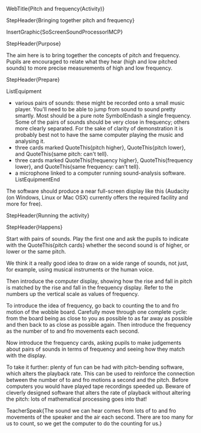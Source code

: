 WebTitle{Pitch and frequency(Activity)}

StepHeader{Bringing together pitch and frequency}

InsertGraphic{SoScreenSoundProcessorIMCP}

StepHeader{Purpose}

The aim here is to bring together the concepts of pitch and frequency. Pupils are encouraged to relate what they hear (high and low pitched sounds) to more precise measurements of high and low frequency.

StepHeader{Prepare} 

ListEquipment
- various pairs of sounds: these might be recorded onto a small music player. You'll need to be able to jump from sound to sound pretty smartly. Most should be a pure note SymbolEndash a single frequency. Some of the pairs of sounds should be very close in frequency; others more clearly separated. For the sake of clarity of demonstration it is probably best not to have the same computer playing the music and analysing it.
- three cards marked QuoteThis{pitch higher}, QuoteThis{pitch lower}, and QuoteThis{same pitch: can't tell}.
- three cards marked QuoteThis{frequency higher}, QuoteThis{frequency lower}, and QuoteThis{same frequency: can't tell}.
- a microphone linked to a computer running sound-analysis software.
ListEquipmentEnd

The software should produce a near full-screen display like this (Audacity (on Windows, Linux or Mac OSX) currently offers the required facility and more for free).

StepHeader{Running the activity}

StepHeader{Happens}

Start with pairs of sounds. Play the first one and ask the pupils to indicate with the QuoteThis{pitch cards} whether the second sound is of higher, or lower or the same pitch.

We think it a really good idea to draw on a wide range of sounds, not just, for example, using musical instruments or the human voice.

Then introduce the computer display, showing how the rise and fall in pitch is matched by the rise and fall in the frequency display. Refer to the numbers up the vertical scale as values of frequency.

To introduce the idea of frequency, go back to counting the to and fro motion of the wobble board. Carefully move through one complete cycle: from the board being as close to you as possible to as far away as possible and then back to as close as possible again. Then introduce the frequency as the number of to and fro movements each second.

Now introduce the frequency cards, asking pupils to make judgements about pairs of sounds in terms of frequency and seeing how they match with the display.

To take it further: plenty of fun can be had with pitch-bending software, which alters the playback rate. This can be used to reinforce the connection between the number of to and fro motions a second and the pitch. Before computers you would have played tape recordings speeded up. Beware of cleverly designed software that alters the rate of playback without altering the pitch: lots of mathematical processing goes into that!

TeacherSpeak{The sound we can hear comes from lots of to and fro movements of the speaker and the air each second. There are too many for us to count, so we get the computer to do the counting for us.}

